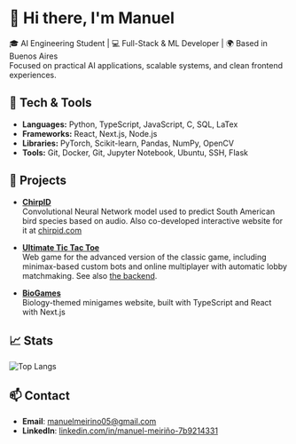 # 👋 Hi there, I'm Manuel

🎓 AI Engineering Student | 💻 Full-Stack & ML Developer | 🌍 Based in Buenos Aires  
Focused on practical AI applications, scalable systems, and clean frontend experiences.

## 🧠 Tech & Tools

- **Languages:** Python, TypeScript, JavaScript, C, SQL, LaTex
- **Frameworks:** React, Next.js, Node.js
- **Libraries:** PyTorch, Scikit-learn, Pandas, NumPy, OpenCV
- **Tools:** Git, Docker, Git, Jupyter Notebook, Ubuntu, SSH, Flask


## 🔬 Projects

- **[ChirpID](https://github.com/manumei/chirpid-backend)**  
  Convolutional Neural Network model used to predict South American bird species based on audio. Also co-developed interactive website for it at [chirpid.com](https://www.chirpid.com/)

- **[Ultimate Tic Tac Toe](https://github.com/manudelp/ultimate-tic-tac-toe)**  
  Web game for the advanced version of the classic game, including minimax-based custom bots and online multiplayer with automatic lobby matchmaking. See also [the backend](https://github.com/manudelp/utictactoe-backend).

- **[BioGames](https://github.com/manumei/bio-games)**  
  Biology-themed minigames website, built with TypeScript and React with Next.js

## 📈 Stats

![Top Langs](https://github-readme-stats.vercel.app/api/top-langs/?username=manumei&layout=compact&hide=html,css)

<!-- ![GitHub Stats](https://github-readme-stats.vercel.app/api?username=manumei&show_icons=true&theme=default) !-->

## 📫 Contact

- **Email**: manuelmeirino05@gmail.com
- **LinkedIn**: [linkedin.com/in/manuel-meiriño-7b9214331](https://www.linkedin.com/in/manuel-meiriño-7b9214331)  
